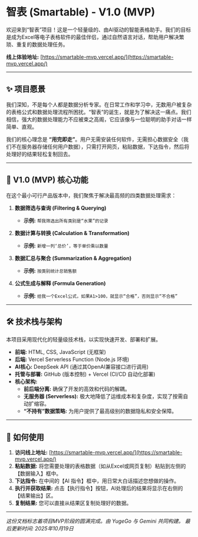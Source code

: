 # 智表 (Smartable) - V1.0 (MVP)

欢迎来到“智表”项目！这是一个轻量级的、由AI驱动的智能表格助手。我们的目标是成为Excel等电子表格软件的最佳伴侣，通过自然语言对话，帮助用户解决繁琐、重复的数据处理任务。

**线上体验地址:** [https://smartable-mvp.vercel.app/](https://smartable-mvp.vercel.app/)

---

## ✨ 项目愿景

我们深知，不是每个人都是数据分析专家。在日常工作和学习中，无数用户被复杂的表格公式和数据处理流程所困扰。“智表”的诞生，就是为了解决这一痛点。我们相信，强大的数据处理能力不应被束之高阁，它应该像与一位聪明的助手对话一样简单、直观。

我们的核心理念是 **“用完即走”**。用户无需安装任何软件，无需担心数据安全（我们不在服务器存储任何用户数据），只需打开网页，粘贴数据，下达指令，然后将处理好的结果轻松复制回去。

---

## 🚀 V1.0 (MVP) 核心功能

在这个最小可行产品版本中，我们聚焦于解决最高频的四类数据处理需求：

1.  **数据筛选与查询 (Filtering & Querying)**
    *   **示例:** `帮我筛选出所有类别是“水果”的记录`

2.  **数据计算与转换 (Calculation & Transformation)**
    *   **示例:** `新增一列‘总价’，等于单价乘以数量`

3.  **数据汇总与聚合 (Summarization & Aggregation)**
    *   **示例:** `按类别统计总销售额`

4.  **公式生成与解释 (Formula Generation)**
    *   **示例:** `给我一个Excel公式，如果A1>100，就显示“合格”，否则显示“不合格”`

---

## 🛠️ 技术栈与架构

本项目采用现代化的轻量级技术栈，以实现快速开发、部署和扩展。

*   **前端:** HTML, CSS, JavaScript (无框架)
*   **后端:** Vercel Serverless Function (Node.js 环境)
*   **AI核心:** DeepSeek API (通过其OpenAI兼容接口进行调用)
*   **托管与部署:** GitHub (版本控制) + Vercel (CI/CD 自动化部署)
*   **核心架构:**
    *   **前后端分离:** 确保了开发的高效和代码的解耦。
    *   **无服务器 (Serverless):** 极大地降低了运维成本和复杂度，实现了按需自动扩缩容。
    *   **“不持有”数据策略:** 为用户提供了最高级别的数据隐私和安全保障。

---

## 🤝 如何使用

1.  **访问线上地址:** [https://smartable-mvp.vercel.app/](https://smartable-mvp.vercel.app/)
2.  **粘贴数据:** 将您需要处理的表格数据（如从Excel或网页复制）粘贴到左侧的【数据输入】框中。
3.  **下达指令:** 在中间的【AI 指令】框中，用日常大白话描述您想做的操作。
4.  **执行并获取结果:** 点击【执行指令】按钮，AI处理后的结果将显示在右侧的【结果输出】区。
5.  **复制结果:** 您可以直接从结果区复制处理好的数据。

---

*这份文档标志着项目MVP阶段的圆满完成。由 YugeGo 与 Gemini 共同构建。*
*最后更新时间: 2025年10月19日*